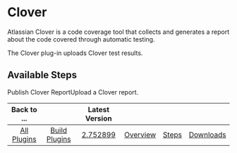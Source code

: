 
Clover
======


Atlassian Clover is a code coverage tool that collects and generates a report about the code covered through automatic 
testing. 


The Clover plug-in uploads Clover test results.



Available Steps
---------------


Publish Clover 
ReportUpload a Clover report.





|Back to ...||Latest Version||||
| :---: | :---: | :---: | :---: | :---: | :---: |
|[All Plugins](../../index.md)|[Build Plugins](../README.md)|[2.752899](https://raw.githubusercontent.com/UrbanCode/IBM-UCB-PLUGINS/main/files/Clover/clover-2.752899.zip)|[Overview](overview.md)|[Steps](steps.md)|[Downloads](downloads.md)|
